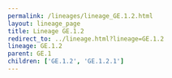 ```yaml
---
permalink: /lineages/lineage_GE.1.2.html
layout: lineage_page
title: Lineage GE.1.2
redirect_to: ../lineage.html?lineage=GE.1.2
lineage: GE.1.2
parent: GE.1
children: ['GE.1.2', 'GE.1.2.1']
---
```

